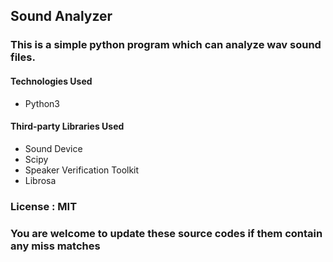 ## Sound Analyzer

### This is a simple python program which can analyze wav sound files.

#### Technologies Used

- Python3

#### Third-party Libraries Used

- Sound Device
- Scipy
- Speaker Verification Toolkit
- Librosa

### License : MIT

### You are welcome to update these source codes if them contain any miss matches
